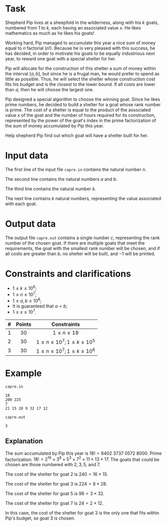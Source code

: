 
# Task

Shepherd Pip lives at a sheepfold in the wilderness, along with his $k$ goats, numbered from $1$ to $k$, each having an associated value $x$. He likes mathematics as much as he likes his goats!

Working hard, Pip managed to accumulate this year a nice sum of money equal to $n$ factorial ($n!$). Because he is very pleased with this success, he has decided, in order to motivate his goats to be equally industrious next year, to reward one goat with a special shelter for her.

Pip will allocate for the construction of this shelter a sum of money within the interval $[a, b]$, but since he is a frugal man, he would prefer to spend as little as possible. Thus, he will select the shelter whose construction cost fits his budget and is the closest to the lower bound. If all costs are lower than $a$, then he will choose the largest one.

Pip designed a special algorithm to choose the winning goat. Since he likes prime numbers, he decided to build a shelter for a goat whose rank number is prime. The cost of a shelter is equal to the product of the associated value $x$ of the goat and the number of hours required for its construction, represented by the power of the goat's index in the prime factorization of the sum of money accumulated by Pip this year.

Help shepherd Pip find out which goat will have a shelter built for her.

# Input data

The first line of the input file `capre.in` contains the natural number $n$.

The second line contains the natural numbers $a$ and $b$.

The third line contains the natural number $k$.

The next line contains $k$ natural numbers, representing the value associated with each goat.

# Output data

The output file `capre.out` contains a single number $c$, representing the rank number of the chosen goat. If there are multiple goats that meet the requirements, the goat with the smallest rank number will be chosen, and if all costs are greater than $b$, no shelter will be built, and $-1$ will be printed.

# Constraints and clarifications

* $1 \le k \le 10^6$;
* $1 \le n \le 10^7$;
* $1 \le a, b \le 10^8$;
* It is guaranteed that $a < b$;
* $1 \le x \le 10^7$.

| # |   Points   | Constraints |
|:-:|:--------------:|:-------:|
| 1 |      30     |    $1 \le n \le 18$   |
| 2 | 30 |   $1 \le n \le 10^7; 1 \le k \le 10^5$    |
| 3 | 30 |   $1 \le n \le 10^7; 1 \le k \le 10^6$    |

# Example

`capre.in`
```
18 
200 225 
7 
21 15 28 9 32 17 12 
```

`capre.out`
```
3
```

## Explanation

The sum accumulated by Pip this year is $18! = 6402\ 3737\ 0572\ 8000$. 
Prime factorization: $18! = 2^{16}\times3^8\times5^3\times7^2\times11\times13\times17$. 
The goats that could be chosen are those numbered with $2, 3, 5,$ and $7$.

The cost of the shelter for goat $2$ is $240 = 16\times15$.

The cost of the shelter for goat $3$ is $224 = 8\times28$.

The cost of the shelter for goat $5$ is $96 = 3\times32$.

The cost of the shelter for goat $7$ is $24 = 2\times12$.

In this case, the cost of the shelter for goat $3$ is the only one that fits within Pip's budget, so goat $3$ is chosen.
